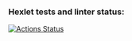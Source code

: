 ### Hexlet tests and linter status:
[![Actions Status](https://github.com/EgorEf/qa-engineer-project-84/workflows/hexlet-check/badge.svg)](https://github.com/EgorEf/qa-engineer-project-84/actions)